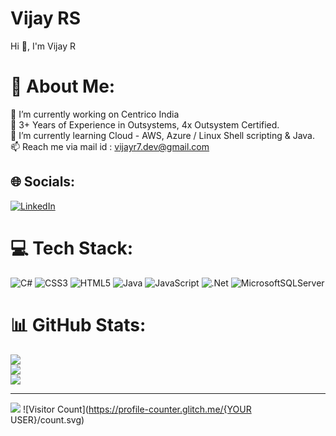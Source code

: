 # Vijay RS

Hi 👋, I'm Vijay R

# 💫 About Me:
🔭 I’m currently working on Centrico India<br>💼 3+ Years of Experience in Outsystems, 4x Outsystem Certified.<br>🌱 I’m currently learning Cloud - AWS, Azure / Linux Shell scripting & Java. <br>📫 Reach me via mail id : vijayr7.dev@gmail.com <br>


## 🌐 Socials:
[![LinkedIn](https://img.shields.io/badge/LinkedIn-%230077B5.svg?logo=linkedin&logoColor=white)](https://linkedin.com/in/https://www.linkedin.com/in/vijay--r/) 

# 💻 Tech Stack:
![C#](https://img.shields.io/badge/c%23-%23239120.svg?style=for-the-badge&logo=c-sharp&logoColor=white) ![CSS3](https://img.shields.io/badge/css3-%231572B6.svg?style=for-the-badge&logo=css3&logoColor=white) ![HTML5](https://img.shields.io/badge/html5-%23E34F26.svg?style=for-the-badge&logo=html5&logoColor=white) ![Java](https://img.shields.io/badge/java-%23ED8B00.svg?style=for-the-badge&logo=openjdk&logoColor=white) ![JavaScript](https://img.shields.io/badge/javascript-%23323330.svg?style=for-the-badge&logo=javascript&logoColor=%23F7DF1E) ![.Net](https://img.shields.io/badge/.NET-5C2D91?style=for-the-badge&logo=.net&logoColor=white) ![MicrosoftSQLServer](https://img.shields.io/badge/Microsoft%20SQL%20Server-CC2927?style=for-the-badge&logo=microsoft%20sql%20server&logoColor=white)
# 📊 GitHub Stats:
![](https://github-readme-stats.vercel.app/api?username=V-R-7&theme=dark&hide_border=false&include_all_commits=true&count_private=true)<br/>
![](https://github-readme-streak-stats.herokuapp.com/?user=V-R-7&theme=dark&hide_border=false)<br/>
![](https://github-readme-stats.vercel.app/api/top-langs/?username=V-R-7&theme=dark&hide_border=false&include_all_commits=true&count_private=true&layout=compact)

---
[![](https://visitcount.itsvg.in/api?id=V-R-7&icon=0&color=0)](https://visitcount.itsvg.in)
![Visitor Count](https://profile-counter.glitch.me/{YOUR USER}/count.svg)

<!-- Proudly created with GPRM ( https://gprm.itsvg.in ) -->
